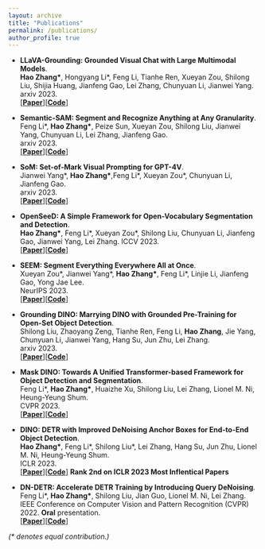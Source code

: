 ```yaml
---
layout: archive
title: "Publications"
permalink: /publications/
author_profile: true
---
```

<!-- <div class='paper-box'>
<div class='paper-box-text' markdown="1"> -->
* **LLaVA-Grounding: Grounded Visual Chat with Large Multimodal Models**.  
**Hao Zhang\***, Hongyang Li\*, Feng Li, Tianhe Ren, Xueyan Zou, Shilong Liu, Shijia Huang, Jianfeng Gao, Lei Zhang, Chunyuan Li, Jianwei Yang.                
arxiv 2023.  
[[**Paper**]](https://arxiv.org/abs/2312.02949)[[**Code**]](https://github.com/UX-Decoder/LLaVA-Grounding)

* **Semantic-SAM: Segment and Recognize Anything at Any Granularity**.  
Feng Li\*, **Hao Zhang\***, Peize Sun, Xueyan Zou, Shilong Liu, Jianwei Yang, Chunyuan Li, Lei Zhang, Jianfeng Gao.                 
arxiv 2023.  
[[**Paper**]](https://arxiv.org/pdf/2307.04767.pdf)[[**Code**]](https://github.com/UX-Decoder/Semantic-SAM)

* **SoM: Set-of-Mark Visual Prompting for GPT-4V**.  
Jianwei Yang\*, **Hao Zhang\***,Feng Li\*, Xueyan Zou\*, Chunyuan Li, Jianfeng Gao.                 
arxiv 2023.  
[[**Paper**]](https://arxiv.org/pdf/2310.11441.pdf)[[**Code**]](https://github.com/microsoft/SoM)

* **OpenSeeD: A Simple Framework for Open-Vocabulary Segmentation and Detection**.  
**Hao Zhang\***, Feng Li\*, Xueyan Zou\*, Shilong Liu, Chunyuan Li, Jianfeng Gao, Jianwei Yang, Lei Zhang.
ICCV 2023.  
[[**Paper**]](https://arxiv.org/abs/2303.08131)[[**Code**]](https://github.com/IDEA-Research/OpenSeeD)

* **SEEM: Segment Everything Everywhere All at Once**.  
Xueyan Zou\*, Jianwei Yang\*, **Hao Zhang\***, Feng Li\*, Linjie Li, Jianfeng Gao, Yong Jae Lee.   
NeurIPS 2023.  
[[**Paper**]](https://arxiv.org/pdf/2304.06718.pdf)[[**Code**]](https://github.com/UX-Decoder/Segment-Everything-Everywhere-All-At-Once)


* **Grounding DINO: Marrying DINO with Grounded Pre-Training for Open-Set Object Detection**.  
Shilong Liu, Zhaoyang Zeng, Tianhe Ren, Feng Li, **Hao Zhang**, Jie Yang, Chunyuan Li, Jianwei Yang, Hang Su, Jun Zhu, Lei Zhang.   
arxiv 2023.  
[[**Paper**]](https://arxiv.org/abs/2303.05499)[[**Code**]](https://github.com/IDEA-Research/GroundingDINO)


* **Mask DINO: Towards A Unified Transformer-based Framework for Object Detection and Segmentation**.  
Feng Li\*, **Hao Zhang\***, Huaizhe Xu, Shilong Liu, Lei Zhang, Lionel M. Ni, Heung-Yeung Shum.   
CVPR 2023.  
[[**Paper**]](https://arxiv.org/pdf/2206.02777.pdf)[[**Code**]](https://github.com/IDEACVR/MaskDINO)

* **DINO: DETR with Improved DeNoising Anchor Boxes for End-to-End Object Detection**.  
**Hao Zhang\***, Feng Li\*, Shilong Liu\*, Lei Zhang, Hang Su, Jun Zhu, Lionel M. Ni, Heung-Yeung Shum.   
ICLR 2023.  
[[**Paper**]](https://arxiv.org/abs/2203.03605)[[**Code**]](https://github.com/IDEACVR/DINO) **Rank 2nd on ICLR 2023 Most Inflentical Papers**
  
* **DN-DETR: Accelerate DETR Training by Introducing Query DeNoising**.   
Feng Li\*, **Hao Zhang\***, Shilong Liu, Jian Guo, Lionel M. Ni, Lei Zhang.   
IEEE Conference on Computer Vision and Pattern Recognition (CVPR) 2022. **Oral** presentation.   
[[**Paper**]](https://arxiv.org/pdf/2203.01305)[[**Code**]](https://github.com/FengLi-ust/DN-DETR)

<!-- </div>
</div> -->

_(* denotes equal contribution.)_
